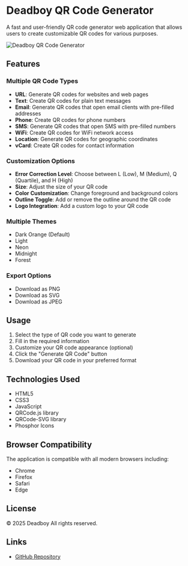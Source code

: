 # Deadboy QR Code Generator

A fast and user-friendly QR code generator web application that allows users to create customizable QR codes for various purposes.

![Deadboy QR Code Generator](https://i.ibb.co/FbK39VNb/og-image.jpg)

## Features

### Multiple QR Code Types
- **URL**: Generate QR codes for websites and web pages
- **Text**: Create QR codes for plain text messages
- **Email**: Generate QR codes that open email clients with pre-filled addresses
- **Phone**: Create QR codes for phone numbers
- **SMS**: Generate QR codes that open SMS with pre-filled numbers
- **WiFi**: Create QR codes for WiFi network access
- **Location**: Generate QR codes for geographic coordinates
- **vCard**: Create QR codes for contact information

### Customization Options
- **Error Correction Level**: Choose between L (Low), M (Medium), Q (Quartile), and H (High)
- **Size**: Adjust the size of your QR code
- **Color Customization**: Change foreground and background colors
- **Outline Toggle**: Add or remove the outline around the QR code
- **Logo Integration**: Add a custom logo to your QR code

### Multiple Themes
- Dark Orange (Default)
- Light
- Neon
- Midnight
- Forest

### Export Options
- Download as PNG
- Download as SVG
- Download as JPEG

## Usage

1. Select the type of QR code you want to generate
2. Fill in the required information
3. Customize your QR code appearance (optional)
4. Click the "Generate QR Code" button
5. Download your QR code in your preferred format

## Technologies Used

- HTML5
- CSS3
- JavaScript
- QRCode.js library
- QRCode-SVG library
- Phosphor Icons

## Browser Compatibility

The application is compatible with all modern browsers including:
- Chrome
- Firefox
- Safari
- Edge

## License

© 2025 Deadboy All rights reserved.

## Links

- [GitHub Repository](https://github.com/venimk/QR-code-generator)

